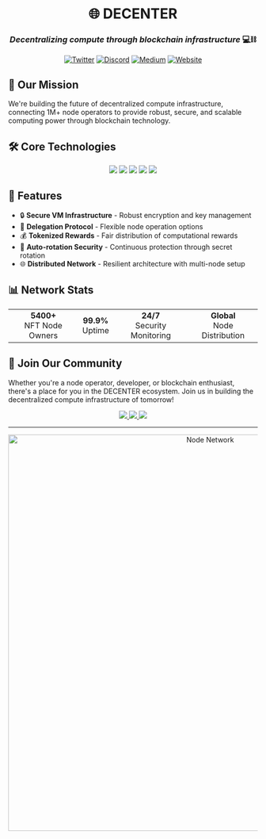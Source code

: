 <div align="center">
  
  
  # 🌐 DECENTER
  
  ### *Decentralizing compute through blockchain infrastructure* 💻⛓️
  
  [![Twitter](https://img.shields.io/badge/Twitter-1DA1F2?style=for-the-badge&logo=twitter&logoColor=white)](https://twitter.com/DECENTER_org)
  [![Discord](https://img.shields.io/badge/Discord-7289DA?style=for-the-badge&logo=discord&logoColor=white)](https://discord.gg/decenter)
  [![Medium](https://img.shields.io/badge/Medium-12100E?style=for-the-badge&logo=medium&logoColor=white)](https://medium.com/@DECENTER)
  [![Website](https://img.shields.io/badge/Website-FF7139?style=for-the-badge&logo=firefox-browser&logoColor=white)](https://decenter.org)
</div>

## 🚀 Our Mission

We're building the future of decentralized compute infrastructure, connecting 1M+ node operators to provide robust, secure, and scalable computing power through blockchain technology.

## 🛠️ Core Technologies

<div align="center">
  <img src="https://img.shields.io/badge/Blockchain-121D33?style=for-the-badge&logo=ethereum&logoColor=white"/>
  <img src="https://img.shields.io/badge/Node_Infrastructure-339933?style=for-the-badge&logo=node.js&logoColor=white"/>
  <img src="https://img.shields.io/badge/VM_Architecture-3178C6?style=for-the-badge&logo=virtualbox&logoColor=white"/>
  <img src="https://img.shields.io/badge/Security-FF0000?style=for-the-badge&logo=hackaday&logoColor=white"/>
  <img src="https://img.shields.io/badge/NFT_Integration-FF6A00?style=for-the-badge&logo=openzeppelin&logoColor=white"/>
</div>

## 🌉 Features

- 🔒 **Secure VM Infrastructure** - Robust encryption and key management
- 🤝 **Delegation Protocol** - Flexible node operation options
- 💰 **Tokenized Rewards** - Fair distribution of computational rewards
- 🔄 **Auto-rotation Security** - Continuous protection through secret rotation
- 🌐 **Distributed Network** - Resilient architecture with multi-node setup

## 📊 Network Stats

<div align="center">
  <table>
    <tr>
      <td align="center"><b>5400+</b><br/>NFT Node Owners</td>
      <td align="center"><b>99.9%</b><br/>Uptime</td>
      <td align="center"><b>24/7</b><br/>Security Monitoring</td>
      <td align="center"><b>Global</b><br/>Node Distribution</td>
    </tr>
  </table>
</div>

## 👥 Join Our Community

Whether you're a node operator, developer, or blockchain enthusiast, there's a place for you in the DECENTER ecosystem. Join us in building the decentralized compute infrastructure of tomorrow!

<div align="center">
  <a href="https://github.com/DECENTER/node-setup">
    <img src="https://img.shields.io/badge/Node_Setup-161B22?style=for-the-badge&logo=github&logoColor=white"/>
  </a>
  <a href="https://github.com/DECENTER/documentation">
    <img src="https://img.shields.io/badge/Documentation-22272E?style=for-the-badge&logo=gitbook&logoColor=white"/>
  </a>
  <a href="https://github.com/DECENTER/community">
    <img src="https://img.shields.io/badge/Community-2F353E?style=for-the-badge&logo=handshake&logoColor=white"/>
  </a>
</div>

---

<div align="center">
  <img src="https://raw.githubusercontent.com/DECENTER/brand-assets/main/graphics/node-network.png" alt="Node Network" width="800"/>
</div>
